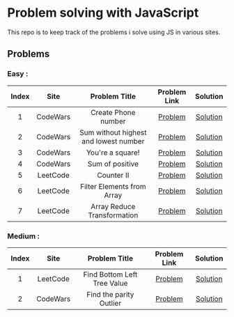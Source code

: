 # Problem solving with JavaScript

This repo is to keep track of the problems i solve using JS in various sites.

## Problems

### Easy :

| Index |   Site   |             Problem Title             |                                                            Problem Link                                                            |                         Solution                          |
| :---: | :------: | :-----------------------------------: | :--------------------------------------------------------------------------------------------------------------------------------: | :-------------------------------------------------------: |
|   1   | CodeWars |          Create Phone number          |                                 [Problem](https://www.codewars.com/kata/525f50e3b73515a6db000b83)                                  |        [Solution](problems/Create-Phone-Number.js)        |
|   2   | CodeWars | Sum without highest and lowest number |                                 [Problem](https://www.codewars.com/kata/576b93db1129fcf2200001e6)                                  |  [Solution](problems/Sum-without-highest-and-lowest.js)   |
|   3   | CodeWars |           You're a square!            |                                 [Problem](https://www.codewars.com/kata/54c27a33fb7da0db0100040e)                                  |         [Solution](problems/you_are_a_square.js)          |
|   4   | CodeWars |            Sum of positive            |                                 [Problem](https://www.codewars.com/kata/5715eaedb436cf5606000381)                                  |          [Solution](problems/sumOfPositives.js)           |
|   5   | LeetCode |              Counter II               |               [Problem](https://leetcode.com/problems/counter-ii/?envType=study-plan-v2&envId=30-days-of-javascript)               |             [Solution](problems/counterII.js)             |
|   6   | LeetCode |      Filter Elements from Array       | [Problem](https://leetcode.com/problems/filter-elements-from-array/description/?envType=study-plan-v2&envId=30-days-of-javascript) |  [Solution](problems/2634.FilterElementsfromArray.js.js)  |
|   7   | LeetCode |      Array Reduce Transformation      |      [Problem](https://leetcode.com/problems/array-reduce-transformation/?envType=study-plan-v2&envId=30-days-of-javascript)       | [Solution](problems/2626.ArrayReduceTransformation.js.js) |

### Medium :

| Index |   Site   |        Problem Title        |                                                       Problem Link                                                        |                            Solution                             |
| :---: | :------: | :-------------------------: | :-----------------------------------------------------------------------------------------------------------------------: | :-------------------------------------------------------------: |
|   1   | LeetCode | Find Bottom Left Tree Value | [Problem](https://leetcode.com/problems/find-bottom-left-tree-value/description/?envType=daily-question&envId=2024-02-28) | [Solution](problems/513.Find%20Bottom%20Left%20Tree%20Value.js) |
|   2   | CodeWars |   Find the parity Outlier   |                             [Problem](https://www.codewars.com/kata/5526fc09a1bbd946250002dc)                             |          [Solution](problems/FindTheParityOutlier.js)           |
